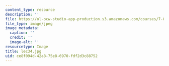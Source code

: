 ```yaml
---
content_type: resource
description: ''
file: https://ol-ocw-studio-app-production.s3.amazonaws.com/courses/7-012-introduction-to-biology-fall-2004/ce8f094d42a875e86970fdf2d3c88752_lec34.jpg
file_type: image/jpeg
image_metadata:
  caption: ''
  credit: ''
  image-alt: ''
resourcetype: Image
title: lec34.jpg
uid: ce8f094d-42a8-75e8-6970-fdf2d3c88752
---
```

